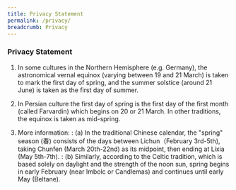 ```yaml
---
title: Privacy Statement
permalink: /privacy/
breadcrumb: Privacy
---
```

### **Privacy Statement**

1. In some cultures in the Northern Hemisphere (e.g. Germany), the astronomical vernal equinox (varying between 19 and 21 March) is taken to mark the first day of spring, and the summer solstice (around 21 June) is taken as the first day of summer.

2. In Persian culture the first day of spring is the first day of the first month (called Farvardin) which begins on 20 or 21 March. In other traditions, the equinox is taken as mid-spring.

3. More information:
: (a) In the traditional Chinese calendar, the "spring" season (春) consists of the days between Lichun（February 3rd-5th), taking Chunfen (March 20th-22nd) as its midpoint, then ending at Lixia (May 5th-7th).
: (b) Similarly, according to the Celtic tradition, which is based solely on daylight and the strength of the noon sun, spring begins in early February (near Imbolc or Candlemas) and continues until early May (Beltane).
